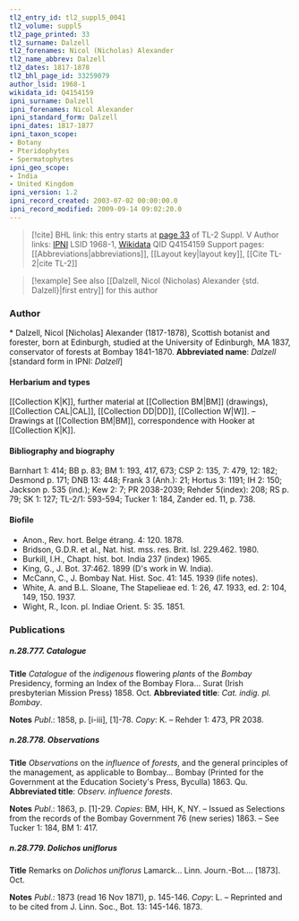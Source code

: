 ```yaml
---
tl2_entry_id: tl2_suppl5_0041
tl2_volume: suppl5
tl2_page_printed: 33
tl2_surname: Dalzell
tl2_forenames: Nicol (Nicholas) Alexander
tl2_name_abbrev: Dalzell
tl2_dates: 1817-1878
tl2_bhl_page_id: 33259079
author_lsid: 1968-1
wikidata_id: Q4154159
ipni_surname: Dalzell
ipni_forenames: Nicol Alexander
ipni_standard_form: Dalzell
ipni_dates: 1817-1877
ipni_taxon_scope: 
- Botany
- Pteridophytes
- Spermatophytes
ipni_geo_scope: 
- India
- United Kingdom
ipni_version: 1.2
ipni_record_created: 2003-07-02 00:00:00.0
ipni_record_modified: 2009-09-14 09:02:20.0
---
```


> [!cite] BHL link: this entry starts at [page 33](https://www.biodiversitylibrary.org/page/33259079) of TL-2 Suppl. V
> Author links: [IPNI](https://www.ipni.org/a/1968-1) LSID 1968-1, [Wikidata](https://www.wikidata.org/wiki/Q4154159) QID Q4154159
> Support pages: [[Abbreviations|abbreviations]], [[Layout key|layout key]], [[Cite TL-2|cite TL-2]]

> [!example] See also [[Dalzell, Nicol (Nicholas) Alexander {std. Dalzell}|first entry]] for this author

### Author

\* Dalzell, Nicol \[Nicholas\] Alexander (1817-1878), Scottish botanist and forester, born at Edinburgh, studied at the University of Edinburgh, MA 1837, conservator of forests at Bombay 1841-1870. 
**Abbreviated name**: *Dalzell* \[standard form in IPNI: *Dalzell*\]

#### Herbarium and types

[[Collection K|K]], further material at [[Collection BM|BM]] (drawings), [[Collection CAL|CAL]], [[Collection DD|DD]], [[Collection W|W]]. – Drawings at [[Collection BM|BM]], correspondence with Hooker at [[Collection K|K]].

#### Bibliography and biography

Barnhart 1: 414; BB p. 83; BM 1: 193, 417, 673; CSP 2: 135, 7: 479, 12: 182; Desmond p. 171; DNB 13: 448; Frank 3 (Anh.): 21; Hortus 3: 1191; IH 2: 150; Jackson p. 535 (ind.); Kew 2: 7; PR 2038-2039; Rehder 5(index): 208; RS p. 79; SK 1: 127; TL-2/1: 593-594; Tucker 1: 184, Zander ed. 11, p. 738.

#### Biofile

- Anon., Rev. hort. Belge étrang. 4: 120. 1878.
- Bridson, G.D.R. et al., Nat. hist. mss. res. Brit. Isl. 229.462. 1980.
- Burkill, I.H., Chapt. hist. bot. India 237 (index) 1965.
- King, G., J. Bot. 37:462. 1899 (D's work in W. India).
- McCann, C., J. Bombay Nat. Hist. Soc. 41: 145. 1939 (life notes).
- White, A. and B.L. Sloane, The Stapelieae ed. 1: 26, 47. 1933, ed. 2: 104, 149, 150. 1937.
- Wight, R., Icon. pl. Indiae Orient. 5: 35. 1851.

### Publications

##### n.28.777. Catalogue

**Title**
*Catalogue* of the *indigenous* flowering *plants* of the *Bombay* Presidency, forming an Index of the Bombay Flora... Surat (Irish presbyterian Mission Press) 1858. Oct.
**Abbreviated title**: *Cat. indig. pl. Bombay*.

**Notes**
*Publ*.: 1858, p. \[i-iii\], \[1\]-78. *Copy*: K. – Rehder 1: 473, PR 2038.

##### n.28.778. Observations

**Title**
*Observations* on the *influence* of *forests*, and the general principles of the management, as applicable to Bombay... Bombay (Printed for the Government at the Education Society's Press, Byculla) 1863. Qu.
**Abbreviated title**: *Observ. influence forests*.

**Notes**
*Publ*.: 1863, p. \[1\]-29. *Copies*: BM, HH, K, NY. – Issued as Selections from the records of the Bombay Government 76 (new series) 1863. – See Tucker 1: 184, BM 1: 417.

##### n.28.779. Dolichos uniflorus

**Title**
Remarks on *Dolichos uniflorus* Lamarck... Linn. Journ.-Bot.... \[1873\]. Oct.

**Notes**
*Publ*.: 1873 (read 16 Nov 1871), p. 145-146. *Copy*: L. – Reprinted and to be cited from J. Linn. Soc., Bot. 13: 145-146. 1873.

